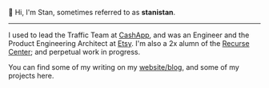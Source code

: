👋 Hi, I'm Stan, sometimes referred to as **stanistan**.

---

I used to lead the Traffic Team at [CashApp][cash], and was an Engineer and the Product Engineering Architect at [Etsy][etsy]. 
I'm also a 2x alumn of the [Recurse Center][rc]; and perpetual work in progress. 

You can find some of my writing on my [website/blog][stanistan], and some of my projects here.

[cash]: https://cash.app
[etsy]: https://etsy.com
[rc]: https://recurse.com
[stanistan]: https://stanistan.com
